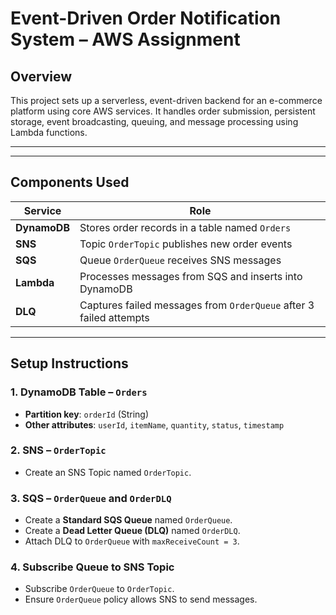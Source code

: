 
# Event-Driven Order Notification System – AWS Assignment

## Overview

This project sets up a serverless, event-driven backend for an e-commerce platform using core AWS services. It handles order submission, persistent storage, event broadcasting, queuing, and message processing using Lambda functions.

---

---

## Components Used

| Service      | Role                                                                 |
|--------------|----------------------------------------------------------------------|
| **DynamoDB** | Stores order records in a table named `Orders`                      |
| **SNS**      | Topic `OrderTopic` publishes new order events                       |
| **SQS**      | Queue `OrderQueue` receives SNS messages                            |
| **Lambda**   | Processes messages from SQS and inserts into DynamoDB               |
| **DLQ**      | Captures failed messages from `OrderQueue` after 3 failed attempts  |

---

## Setup Instructions

### 1. DynamoDB Table – `Orders`
- **Partition key**: `orderId` (String)
- **Other attributes**: `userId`, `itemName`, `quantity`, `status`, `timestamp`

### 2. SNS – `OrderTopic`
- Create an SNS Topic named `OrderTopic`.

### 3. SQS – `OrderQueue` and `OrderDLQ`
- Create a **Standard SQS Queue** named `OrderQueue`.
- Create a **Dead Letter Queue (DLQ)** named `OrderDLQ`.
- Attach DLQ to `OrderQueue` with `maxReceiveCount = 3`.

### 4. Subscribe Queue to SNS Topic
- Subscribe `OrderQueue` to `OrderTopic`.
- Ensure `OrderQueue` policy allows SNS to send messages.

